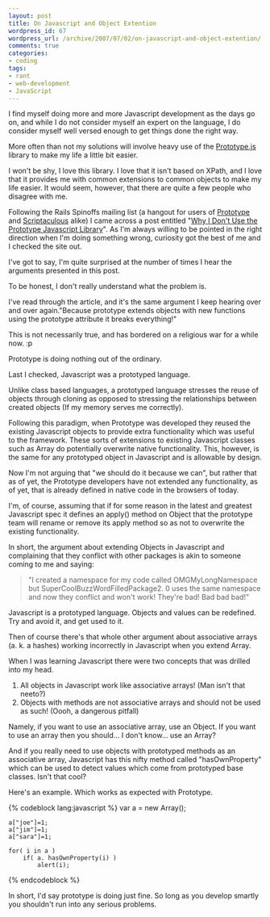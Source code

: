 ```yaml
--- 
layout: post
title: On Javascript and Object Extention
wordpress_id: 67
wordpress_url: /archive/2007/07/02/on-javascript-and-object-extention/
comments: true
categories: 
- coding
tags: 
- rant
- web-development
- JavaScript
---
```


I find myself doing more and more Javascript development as the days go on, and while I do not consider myself an expert on the language, I do consider myself well versed enough to get things done the right way. 

More often than not my solutions will involve heavy use of the [Prototype.js](http://www.prototypejs.org) library to make my life a little bit easier. 

I won't be shy, I love this library. I love that it isn't based on XPath, and I love that it provides me with common extensions to common objects to make my life easier. It would seem, however, that there are quite a few people who disagree with me. 

Following the Rails Spinoffs mailing list (a hangout for users of [Prototype](http://www.prototypejs.org) and [Scriptaculous](http://script.aculo.us/) alike) I came across a post entitled "[Why I Don't Use the Prototype Javascript Library](http://blog.metawrap.com/blog/WhyIDontUseThePrototypejsJavaScriptLibrary.aspx)". As I'm always willing to be pointed in the right direction when I'm doing something wrong, curiosity got the best of me and I checked the site out. 

I've got to say, I'm quite surprised at the number of times I hear the arguments presented in this post. 

To be honest, I don't really understand what the problem is.

<!--more-->

I've read through the article, and it's the same argument I keep hearing over and over again."Because prototype extends objects with new functions using the prototype attribute it breaks everything!"

This is not necessarily true, and has bordered on a religious war for a while now. :p

Prototype is doing nothing out of the ordinary. 

Last I checked, Javascript was a prototyped language. 

Unlike class based languages, a prototyped language stresses the reuse of objects through cloning as opposed to stressing the relationships between created objects (If my memory serves me correctly). 

Following this paradigm, when Prototype was developed they reused the existing Javascript objects to provide extra functionality which was useful to the framework. These sorts of extensions to existing Javascript classes such as Array do potentially overwrite native functionality. This, however, is the same for any prototyped object in Javascript and is allowable by design.

Now I'm not arguing that "we should do it because we can", but rather that as of yet, the Prototype developers have not extended any functionality, as of yet, that is already defined in native code in the browsers of today.

I'm, of course, assuming that if for some reason in the latest and greatest Javascript spec it defines an apply() method on Object that the prototype team will rename or remove its apply method so as not to overwrite the existing functionality.

In short, the argument about extending Objects in Javascript and complaining that they conflict with other packages is akin to someone coming to me and saying:

> "I created a namespace for my code called OMGMyLongNamespace but SuperCoolBuzzWordFilledPackage2. 0 uses the same namespace and now they conflict and won't work! They're bad! Bad bad bad!"

Javascript is a prototyped language. Objects and values can be redefined. Try and avoid it, and get used to it.

Then of course there's that whole other argument about associative arrays (a. k. a hashes) working incorrectly in Javascript when you extend Array.

When I was learning Javascript there were two concepts that was drilled into my head.

1. All objects in Javascript work like associative arrays! (Man isn't that neeto?)
2. Objects with methods are not associative arrays and should not be used as such! (Oooh, a dangerous pitfall)

Namely, if you want to use an associative array, use an Object. If you want to use an array then you should... I don't know... use an Array?

And if you really need to use objects with prototyped methods as an associative array, Javascript has this nifty method called "hasOwnProperty" which can be used to detect values which come from prototyped base classes. Isn't that cool?

Here's an example. Which works as expected with Prototype.

{% codeblock lang:javascript %}
    var a = new Array();

    a["joe"]=1;
    a["jim"]=1;
    a["sara"]=1;

    for( i in a )    
        if( a. hasOwnProperty(i) )
            alert(i);
{% endcodeblock %}

In short, I'd say prototype is doing just fine. So long as you develop smartly you shouldn't run into any serious problems.
